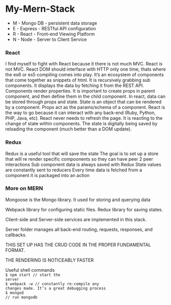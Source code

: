 # My-Mern-Stack
<ul>
  <li>M - Mongo DB -  persistent data storage</li>
  <li>E - Express - RESTful API configuration</li>
  <li>R - React - Front-end Viewing Platform</li>
  <li>N - Node - Server to Client Service</li>
</ul>
<h3>React</h3>
<p>
I find myself to fight with React because it there is not much MVC.
React is not MVC.
React DOM should interface with HTTP only one time, thats where the es6 or es5 compiling comes into play.
It’s an ecosystem of components that come together as snippets of html.
It is recursively grabbing sub components.
It displays the data by fetching it from the REST API.
Components render properties.
It is important to create props in parent component, and then define them in the child component.
In react, data can be stored through props and state.
State is an object that can be rendered by a component.
Props act as the params/schema of a component.
React is the way to go because it can interact with any back-end (Ruby, Python, PHP, Java, etc).
React never needs to refresh the page. It is reacting to the change of state within components.
The state is digitally being saved by reloading the component (much better than a DOM update).
</p>

<h3>Redux</h3>
Redux is a useful tool that will save the state
The goal is to set up a store that will re render specific compoonents so they can have peer 2 peer interactions
Sub component data is always saved with Redux
State values are constantly sent to reducers
Every time data is fetched from a component it is packaged into an action

<h3>More on MERN</h3>
<p>
  Mongoose is the Mongo library.
  It used for storing and querying data
</p>
<p>
  Webpack library for configuring static files.
  Redux library for saving states.
</p>
<p>
  Client-side and Server-side services are implemented in this stack.
</p>
<p>
  Server folder manages all back-end routing, requests, responses, and callbacks.
</p>
<p>
THIS SET UP HAS THE CRUD CODE IN THE PROPER FUNDAMENTAL FORMAT.

THE RENDERING IS NOTICEABLY FASTER
</p>



Useful shell commands<br>
<code>$ npm start // start the server</code><br>
<code>$ webpack -w // constantly re-compile any changes made. It’s a great debugging process</code><br>
<code>$ mongod // run mongodb</code>
